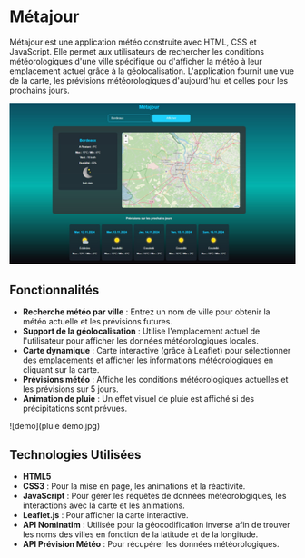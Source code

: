 # Métajour

Métajour est une application météo construite avec HTML, CSS et JavaScript. Elle permet aux utilisateurs de rechercher les conditions météorologiques d'une ville spécifique ou d'afficher la météo à leur emplacement actuel grâce à la géolocalisation. L'application fournit une vue de la carte, les prévisions météorologiques d'aujourd'hui et celles pour les prochains jours.

![ui](demo.jpg)


## Fonctionnalités

- **Recherche météo par ville** : Entrez un nom de ville pour obtenir la météo actuelle et les prévisions futures.
- **Support de la géolocalisation** : Utilise l'emplacement actuel de l'utilisateur pour afficher les données météorologiques locales.
- **Carte dynamique** : Carte interactive (grâce à Leaflet) pour sélectionner des emplacements et afficher les informations météorologiques en cliquant sur la carte.
- **Prévisions météo** : Affiche les conditions météorologiques actuelles et les prévisions sur 5 jours.
- **Animation de pluie** : Un effet visuel de pluie est affiché si des précipitations sont prévues.

![demo](pluie demo.jpg)

## Technologies Utilisées

- **HTML5**
- **CSS3** : Pour la mise en page, les animations et la réactivité.
- **JavaScript** : Pour gérer les requêtes de données météorologiques, les interactions avec la carte et les animations.
- **Leaflet.js** : Pour afficher la carte interactive.
- **API Nominatim** : Utilisée pour la géocodification inverse afin de trouver les noms des villes en fonction de la latitude et de la longitude.
- **API Prévision Météo** : Pour récupérer les données météorologiques.
